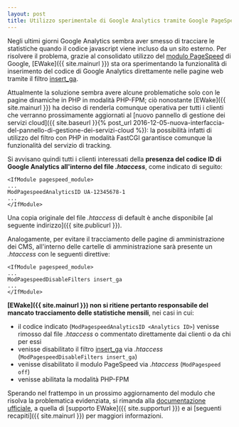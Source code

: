 ```yaml
---
layout: post
title: Utilizzo sperimentale di Google Analytics tramite Google PageSpeed
---
```


Negli ultimi giorni Google Analytics sembra aver smesso di tracciare le statistiche quando il codice javascript viene incluso da un sito esterno. 
Per risolvere il problema, grazie al consolidato utilizzo del [modulo PageSpeed](https://developers.google.com/speed/pagespeed/module/) di Google, [EWake]({{ site.mainurl }}) sta ora sperimentando la funzionalità di inserimento del codice di Google Analytics direttamente nelle pagine web tramite il filtro [insert_ga](https://developers.google.com/speed/pagespeed/module/filter-insert-ga).

Attualmente la soluzione sembra avere alcune problematiche solo con le pagine dinamiche in PHP in modalità PHP-FPM; ciò nonostante [EWake]({{ site.mainurl }}) ha deciso di renderla comunque operativa per tutti i clienti che verranno prossimamente aggiornati al [nuovo pannello di gestione dei servizi cloud]({{ site.baseurl }}{% post_url 2016-12-05-nuova-interfaccia-del-pannello-di-gestione-dei-servizi-cloud %}): la possibilità infatti di utilizzo del filtro con PHP in modalità FastCGI garantisce comunque la funzionalità del servizio di tracking.

Si avvisano quindi tutti i clienti interessati della **presenza del codice ID di Google Analytics all'interno del file _.htaccess_**, come indicato di seguito:

```text
<IfModule pagespeed_module>
...
ModPagespeedAnalyticsID UA-12345678-1
...
</IfModule>
```
Una copia originale del file _.htaccess_ di default è anche disponibile [al seguente indirizzo]({{ site.publicurl }}).

Analogamente, per evitare il tracciamento delle pagine di amministrazione dei CMS, all'interno delle cartelle di amministrazione sarà presente un _.htaccess_ con le seguenti direttive:

```text
<IfModule pagespeed_module>
...
ModPagespeedDisableFilters insert_ga
...
</IfModule>
```

**[EWake]({{ site.mainurl }}) non si ritiene pertanto responsabile del mancato tracciamento delle statistiche mensili**, nei casi in cui:

- il codice indicato (`ModPagespeedAnalyticsID <Analytics ID>`) venisse rimosso dal file _.htaccess_ o commentato direttamente dai clienti o da chi per essi
- venisse disabilitato il filtro [insert_ga](https://developers.google.com/speed/pagespeed/module/filter-insert-ga) via _.htaccess_ (`ModPagespeedDisableFilters insert_ga`)
- venisse disabilitato il modulo PageSpeed via _.htaccess_ (`ModPagespeed off`)
- venisse abilitata la modalità PHP-FPM

Sperando nel frattempo in un prossimo aggiornamento del modulo che risolva la problematica evidenziata, si rimanda alla [documentazione ufficiale](https://developers.google.com/speed/pagespeed/module/), a quella di [supporto EWake]({{ site.supporturl }}) e ai [seguenti recapiti]({{ site.mainurl }}) per maggiori informazioni. 